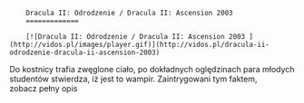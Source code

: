 
        Dracula II: Odrodzenie / Dracula II: Ascension 2003 
        =============
        
        [![Dracula II: Odrodzenie / Dracula II: Ascension 2003 ](http://vidos.pl/images/player.gif)](http://vidos.pl/dracula-ii-odrodzenie-dracula-ii-ascension-2003)
        
        
 Do kostnicy trafia zwęglone ciało, po dokładnych oględzinach para młodych studentów stwierdza, iż jest to wampir. Zaintrygowani tym faktem, zobacz pełny opis
    